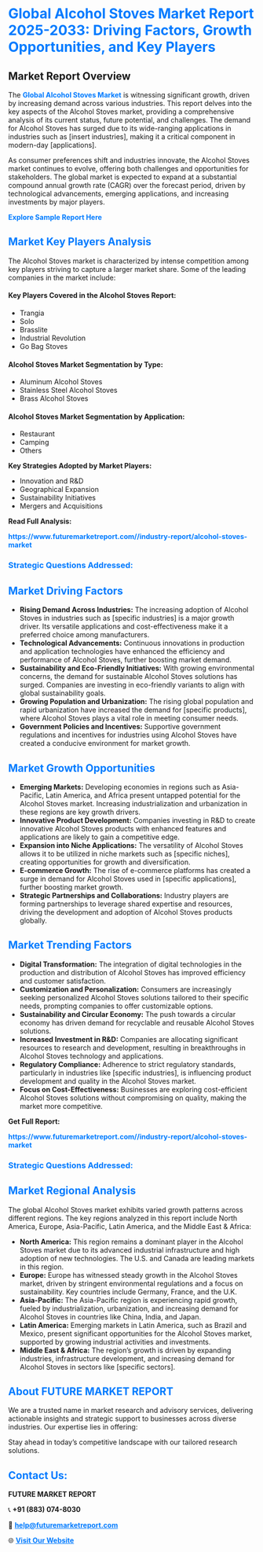 <h1 style="color: #007BFF;">Global Alcohol Stoves Market Report 2025-2033: Driving Factors, Growth Opportunities, and Key Players</h1>

<section id="overview">
<h2>Market Report Overview</h2>
<p>The <a href="https://www.futuremarketreport.com//industry-report/alcohol-stoves-market" style="color: #007BFF; text-decoration: none;"><strong>Global Alcohol Stoves Market</strong></a> is witnessing significant growth, driven by increasing demand across various industries. This report delves into the key aspects of the Alcohol Stoves market, providing a comprehensive analysis of its current status, future potential, and challenges. The demand for Alcohol Stoves has surged due to its wide-ranging applications in industries such as [insert industries], making it a critical component in modern-day [applications].</p>
<p>As consumer preferences shift and industries innovate, the Alcohol Stoves market continues to evolve, offering both challenges and opportunities for stakeholders. The global market is expected to expand at a substantial compound annual growth rate (CAGR) over the forecast period, driven by technological advancements, emerging applications, and increasing investments by major players.</p>
</section>

<section id="overview">
<p><a href="https://www.futuremarketreport.com//request-sample/reportId=83283" style="color: #007BFF; text-decoration: none;"><strong>Explore Sample Report Here</strong></a></p>
</section>

<section id="key-players">
<h2 style="color: #007BFF;">Market Key Players Analysis</h2>
<p>The Alcohol Stoves market is characterized by intense competition among key players striving to capture a larger market share. Some of the leading companies in the market include:</p>
<h4>Key Players Covered in the Alcohol Stoves Report:</h4>
<ul><li>Trangia</li><li>Solo</li><li>Brasslite</li><li>Industrial Revolution</li><li>Go Bag Stoves</li></ul>
<h4>Alcohol Stoves Market Segmentation by Type:</h4>
<ul><li>Aluminum Alcohol Stoves</li><li>Stainless Steel Alcohol Stoves</li><li>Brass Alcohol Stoves</li></ul>

<h4>Alcohol Stoves Market Segmentation by Application:</h4>
<ul><li>Restaurant</li><li>Camping</li><li>Others</li></ul>
<p><strong>Key Strategies Adopted by Market Players:</strong></p>
<ul>
<li>Innovation and R&D</li>
<li>Geographical Expansion</li>
<li>Sustainability Initiatives</li>
<li>Mergers and Acquisitions</li>
</ul>
</section>

<section>
<p><strong>Read Full Analysis: </strong></p><a href="https://www.futuremarketreport.com//industry-report/alcohol-stoves-market" style="color: #007BFF; text-decoration: none;"><strong>https://www.futuremarketreport.com//industry-report/alcohol-stoves-market</strong></a>
<h3 style="color: #007BFF;">Strategic Questions Addressed:</h3>
</section>

<section id="driving-factors">
<h2 style="color: #007BFF;">Market Driving Factors</h2>
<ul>
<li><strong>Rising Demand Across Industries:</strong> The increasing adoption of Alcohol Stoves in industries such as [specific industries] is a major growth driver. Its versatile applications and cost-effectiveness make it a preferred choice among manufacturers.</li>
<li><strong>Technological Advancements:</strong> Continuous innovations in production and application technologies have enhanced the efficiency and performance of Alcohol Stoves, further boosting market demand.</li>
<li><strong>Sustainability and Eco-Friendly Initiatives:</strong> With growing environmental concerns, the demand for sustainable Alcohol Stoves solutions has surged. Companies are investing in eco-friendly variants to align with global sustainability goals.</li>
<li><strong>Growing Population and Urbanization:</strong> The rising global population and rapid urbanization have increased the demand for [specific products], where Alcohol Stoves plays a vital role in meeting consumer needs.</li>
<li><strong>Government Policies and Incentives:</strong> Supportive government regulations and incentives for industries using Alcohol Stoves have created a conducive environment for market growth.</li>
</ul>
</section>

<section id="growth-opportunities">
<h2 style="color: #007BFF;">Market Growth Opportunities</h2>
<ul>
<li><strong>Emerging Markets:</strong> Developing economies in regions such as Asia-Pacific, Latin America, and Africa present untapped potential for the Alcohol Stoves market. Increasing industrialization and urbanization in these regions are key growth drivers.</li>
<li><strong>Innovative Product Development:</strong> Companies investing in R&D to create innovative Alcohol Stoves products with enhanced features and applications are likely to gain a competitive edge.</li>
<li><strong>Expansion into Niche Applications:</strong> The versatility of Alcohol Stoves allows it to be utilized in niche markets such as [specific niches], creating opportunities for growth and diversification.</li>
<li><strong>E-commerce Growth:</strong> The rise of e-commerce platforms has created a surge in demand for Alcohol Stoves used in [specific applications], further boosting market growth.</li>
<li><strong>Strategic Partnerships and Collaborations:</strong> Industry players are forming partnerships to leverage shared expertise and resources, driving the development and adoption of Alcohol Stoves products globally.</li>
</ul>
</section>

<section id="trending-factors">
<h2 style="color: #007BFF;">Market Trending Factors</h2>
<ul>
<li><strong>Digital Transformation:</strong> The integration of digital technologies in the production and distribution of Alcohol Stoves has improved efficiency and customer satisfaction.</li>
<li><strong>Customization and Personalization:</strong> Consumers are increasingly seeking personalized Alcohol Stoves solutions tailored to their specific needs, prompting companies to offer customizable options.</li>
<li><strong>Sustainability and Circular Economy:</strong> The push towards a circular economy has driven demand for recyclable and reusable Alcohol Stoves solutions.</li>
<li><strong>Increased Investment in R&D:</strong> Companies are allocating significant resources to research and development, resulting in breakthroughs in Alcohol Stoves technology and applications.</li>
<li><strong>Regulatory Compliance:</strong> Adherence to strict regulatory standards, particularly in industries like [specific industries], is influencing product development and quality in the Alcohol Stoves market.</li>
<li><strong>Focus on Cost-Effectiveness:</strong> Businesses are exploring cost-efficient Alcohol Stoves solutions without compromising on quality, making the market more competitive.</li>
</ul>
</section>

<section>
<p><strong>Get Full Report: </strong></p><a href="https://www.futuremarketreport.com//industry-report/alcohol-stoves-market" style="color: #007BFF; text-decoration: none;"><strong>https://www.futuremarketreport.com//industry-report/alcohol-stoves-market</strong></a>
<h3 style="color: #007BFF;">Strategic Questions Addressed:</h3>
</section>


<section id="regional-analysis">
<h2 style="color: #007BFF;">Market Regional Analysis</h2>
<p>The global Alcohol Stoves market exhibits varied growth patterns across different regions. The key regions analyzed in this report include North America, Europe, Asia-Pacific, Latin America, and the Middle East & Africa:</p>
<ul>
<li><strong>North America:</strong> This region remains a dominant player in the Alcohol Stoves market due to its advanced industrial infrastructure and high adoption of new technologies. The U.S. and Canada are leading markets in this region.</li>
<li><strong>Europe:</strong> Europe has witnessed steady growth in the Alcohol Stoves market, driven by stringent environmental regulations and a focus on sustainability. Key countries include Germany, France, and the U.K.</li>
<li><strong>Asia-Pacific:</strong> The Asia-Pacific region is experiencing rapid growth, fueled by industrialization, urbanization, and increasing demand for Alcohol Stoves in countries like China, India, and Japan.</li>
<li><strong>Latin America:</strong> Emerging markets in Latin America, such as Brazil and Mexico, present significant opportunities for the Alcohol Stoves market, supported by growing industrial activities and investments.</li>
<li><strong>Middle East & Africa:</strong> The region’s growth is driven by expanding industries, infrastructure development, and increasing demand for Alcohol Stoves in sectors like [specific sectors].</li>
</ul>
</section>

<footer>
<h2 style="color: #007BFF;">About FUTURE MARKET REPORT</h2>
<p>We are a trusted name in market research and advisory services, delivering actionable insights and strategic support to businesses across diverse industries. Our expertise lies in offering:</p>

<p>Stay ahead in today’s competitive landscape with our tailored research solutions.</p>

<h2 style="color: #007BFF;">Contact Us:</h2>
<p><strong>FUTURE MARKET REPORT</strong></p>
<p>📞 <strong>+91 (883) 074-8030</strong></p>
<p>📧 <strong><a href="mailto:help@futuremarketreport.com" style="color: #007BFF;">help@futuremarketreport.com</a></strong></p>
<p>🌐 <strong><a href="https://www.futuremarketreport.com/" style="color: #007BFF;">Visit Our Website</a></strong></p>
</footer>